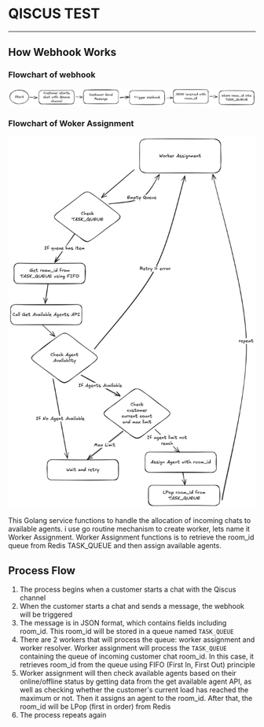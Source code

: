 # QISCUS TEST

---

## How Webhook Works

### Flowchart of webhook

![alt text](webhook_flow.png)

### Flowchart of Woker Assignment

![alt text](worker_assignment.png)

This Golang service functions to handle the allocation of incoming chats to available agents. i use go routine mechanism to create worker, lets name it Worker Assignment. Worker Assignment functions is to retrieve the room_id queue from Redis TASK_QUEUE and then assign available agents.

## Process Flow

1. The process begins when a customer starts a chat with the Qiscus channel
2. When the customer starts a chat and sends a message, the webhook will be triggered
3. The message is in JSON format, which contains fields including room_id. This room_id will be stored in a queue named `TASK_QUEUE`
4. There are 2 workers that will process the queue: worker assignment and worker resolver. Worker assignment will process the `TASK_QUEUE` containing the queue of incoming customer chat room_id. In this case, it retrieves room_id from the queue using FIFO (First In, First Out) principle
5. Worker assignment will then check available agents based on their online/offline status by getting data from the get available agent API, as well as checking whether the customer's current load has reached the maximum or not. Then it assigns an agent to the room_id. After that, the room_id will be LPop (first in order) from Redis
6. The process repeats again
